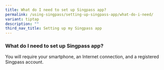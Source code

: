 ```yaml
---
title: What do I need to set up Singpass app?
permalink: /using-singpass/setting-up-singpass-app/what-do-i-need/
variant: tiptap
description: ""
third_nav_title: Setting up my Singpass app
---
```

<h3>What do I need to set up Singpass app?</h3>
<p>You will require your smartphone, an Internet connection, and a registered
Singpass account.</p>